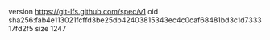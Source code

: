 version https://git-lfs.github.com/spec/v1
oid sha256:fab4e113021fcffd3be25db42403815343ec4c0caf68481bd3c1d733317fd2f5
size 1247
